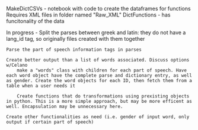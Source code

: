 MakeDictCSVs - notebook with code to create the dataframes for functions
    Requires XML files in folder named "Raw_XML"
DictFunctions - has funcitonality of the data

In progress -
    Split the parses between greek and latin: they do not have a lang_id tag, so originally files created with them together
    
    Parse the part of speech information tags in parses

    Create better output than a list of words associated. Discuss options w/Celano
        make a "words" class with children for each part of speech. Have each word object have the complete parse and dictionary entry, as well as gender. Create the word objects for each ID, then fetch them from a table when a user needs it

        Create functions that do transformations using prexisting objects in python. This is a more simple approach, but may be more efficent as well. Encapsulation may be unnecessary here. 

    Create other functionalities as need (i.e. gender of input word, only output if certain part of speech)

